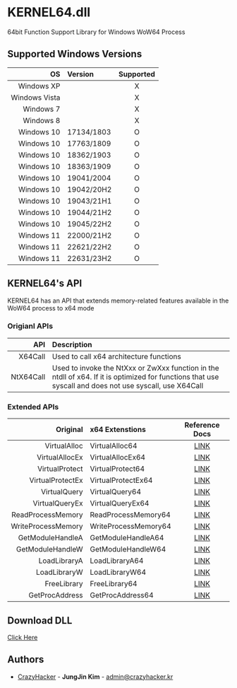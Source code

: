 # KERNEL64.dll
64bit Function Support Library for Windows WoW64 Process

## Supported Windows Versions
|            OS | Version        | Supported |
|--------------:|:---------------|:---------:|
|    Windows XP |                |     X     |
| Windows Vista |                |     X     |
|     Windows 7 |                |     X     |
|     Windows 8 |                |     X     |
|    Windows 10 | 17134/1803     |     O     |
|    Windows 10 | 17763/1809     |     O     |
|    Windows 10 | 18362/1903     |     O     |
|    Windows 10 | 18363/1909     |     O     |
|    Windows 10 | 19041/2004     |     O     |
|    Windows 10 | 19042/20H2     |     O     |
|    Windows 10 | 19043/21H1     |     O     |
|    Windows 10 | 19044/21H2     |     O     |
|    Windows 10 | 19045/22H2     |     O     |
|    Windows 11 | 22000/21H2     |     O     |
|    Windows 11 | 22621/22H2     |     O     |
|    Windows 11 | 22631/23H2     |     O     |

## KERNEL64's API
KERNEL64 has an API that extends memory-related features available in the WoW64 process to x64 mode

### Origianl APIs
| API | Description |
|------:|:---------|
| X64Call | Used to call x64 architecture functions |
| NtX64Call | Used to invoke the NtXxx or ZwXxx function in the ntdll of x64. If it is optimized for functions that use syscall and does not use syscall, use X64Call |

### Extended APIs
|               Original | x64 Extenstions              | Reference Docs |
|-----------------------:|:-----------------------------|:--------------:|
|           VirtualAlloc | VirtualAlloc64               | [LINK](https://learn.microsoft.com/windows/win32/api/memoryapi/nf-memoryapi-virtualalloc) |
|         VirtualAllocEx | VirtualAllocEx64             | [LINK](https://learn.microsoft.com/windows/win32/api/memoryapi/nf-memoryapi-virtualallocex) |
|         VirtualProtect | VirtualProtect64             | [LINK](https://learn.microsoft.com/windows/win32/api/memoryapi/nf-memoryapi-virtualprotect) |
|       VirtualProtectEx | VirtualProtectEx64           | [LINK](https://learn.microsoft.com/windows/win32/api/memoryapi/nf-memoryapi-virtualprotectex) |
|           VirtualQuery | VirtualQuery64               | [LINK](https://learn.microsoft.com/windows/win32/api/memoryapi/nf-memoryapi-virtualquery) |
|         VirtualQueryEx | VirtualQueryEx64             | [LINK](https://learn.microsoft.com/windows/win32/api/memoryapi/nf-memoryapi-virtualqueryex) |
|      ReadProcessMemory | ReadProcessMemory64          | [LINK](https://learn.microsoft.com/windows/win32/api/memoryapi/nf-memoryapi-readprocessmemory) |
|     WriteProcessMemory | WriteProcessMemory64         | [LINK](https://learn.microsoft.com/windows/win32/api/memoryapi/nf-memoryapi-writeprocessmemory) |
|       GetModuleHandleA | GetModuleHandleA64           | [LINK](https://learn.microsoft.com/windows/win32/api/libloaderapi/nf-libloaderapi-getmodulehandlea) |
|       GetModuleHandleW | GetModuleHandleW64           | [LINK](https://learn.microsoft.com/windows/win32/api/libloaderapi/nf-libloaderapi-getmodulehandlew) |
|           LoadLibraryA | LoadLibraryA64               | [LINK](https://learn.microsoft.com/windows/win32/api/libloaderapi/nf-libloaderapi-loadlibrarya) |
|           LoadLibraryW | LoadLibraryW64               | [LINK](https://learn.microsoft.com/windows/win32/api/libloaderapi/nf-libloaderapi-loadlibraryw) |
|            FreeLibrary | FreeLibrary64                | [LINK](https://learn.microsoft.com/windows/win32/api/libloaderapi/nf-libloaderapi-freelibrary) |
|         GetProcAddress | GetProcAddress64             | [LINK](https://learn.microsoft.com/windows/win32/api/libloaderapi/nf-libloaderapi-getprocaddress) |

## Download DLL
[Click Here](https://github.com/jungjin0003/KERNEL64.dll/releases/latest)

## Authors
 - [CrazyHacker](https://github.com/jungjin0003) - **JungJin Kim** - <admin@crazyhacker.kr>
